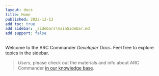 ```yaml
---
layout: docs
title: Home
published: 2022-12-13
add toc: true
add sidebar: _sidebars\mainSidebar.md
add support: false
---
```


Welcome to the ARC Commander *Developer* Docs. Feel free to explore topics in the sidebar.

> *Users*, please check out the materials and info about ARC Commander [in our knowledge base](https://nfdi4plants.org/nfdi4plants.knowledgebase/docs/implementation/ArcCommander.html).
